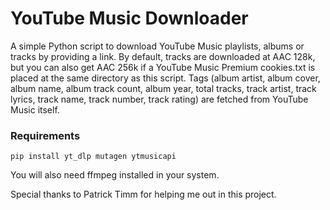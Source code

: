 # YouTube Music Downloader
A simple Python script to download YouTube Music playlists, albums or tracks by providing a link. By default, tracks are downloaded at AAC 128k, but you can also get AAC 256k if a YouTube Music Premium cookies.txt is placed at the same directory as this script. Tags (album artist, album cover, album name, album track count, album year, total tracks, track artist, track lyrics, track name, track number, track rating) are fetched from YouTube Music itself.

### Requirements
    pip install yt_dlp mutagen ytmusicapi
You will also need ffmpeg installed in your system.

Special thanks to Patrick Timm for helping me out in this project.
